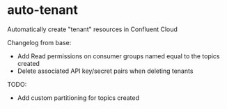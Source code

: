# auto-tenant
Automatically create "tenant" resources in Confluent Cloud

Changelog from base:
- Add Read permissions on consumer groups named equal to the topics created
- Delete associated API key/secret pairs when deleting tenants

TODO:
- Add custom partitioning for topics created
